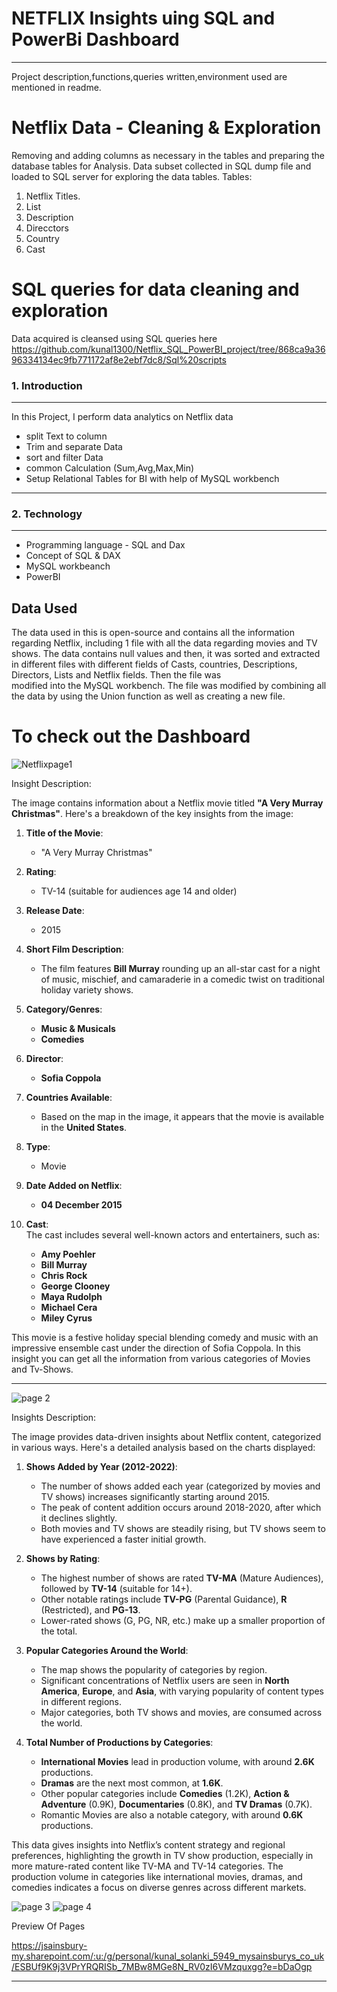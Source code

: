# NETFLIX Insights uing SQL and PowerBi Dashboard 
_________________________________________________________________________________________
Project description,functions,queries written,environment used are mentioned in readme.

# Netflix Data - Cleaning & Exploration
Removing and adding columns as necessary in the tables and preparing the database tables for Analysis. Data subset collected in SQL dump file and loaded to SQL server for exploring the data tables. Tables:
1. Netflix Titles.
2. List
3. Description
4. Direcctors
5. Country
6. Cast

# SQL queries for data cleaning and exploration
Data acquired is cleansed using SQL queries here 
https://github.com/kunal1300/Netflix_SQL_PowerBI_project/tree/868ca9a3696334134ec9fb771172af8e2ebf7dc8/Sql%20scripts






















### 1. Introduction 
_______________________________________________________

In this Project, I perform data analytics on Netflix data 

   - split Text to column 
   - Trim and separate Data
   - sort and filter Data
   - common Calculation (Sum,Avg,Max,Min)
   - Setup Relational Tables for BI with help of MySQL workbench
_____________________________________________________________________________________________________________

### 2. Technology 
________________________________________________________________
 - Programming language - SQL and Dax
 - Concept of SQL & DAX
 - MySQL workbeanch
 - PowerBI


## Data Used
The data used in this is open-source and contains all the information regarding Netflix, including 1 file with all the data regarding movies and TV shows. The data contains null values and then, it was sorted and extracted in different files with different fields of Casts, countries, Descriptions, Directors, Lists and Netflix fields. Then the file was  
modified into the MySQL workbench. The file was modified by combining all the data by using the Union function as well as creating a new file.


# To check out the Dashboard

![Netflixpage1](https://github.com/user-attachments/assets/f12de33b-001c-438d-aa89-7b62a49551ea)

Insight Description:

The image contains information about a Netflix movie titled **"A Very Murray Christmas"**. Here's a breakdown of the key insights from the image:

1. **Title of the Movie**:  
   - "A Very Murray Christmas"

2. **Rating**:  
   - TV-14 (suitable for audiences age 14 and older)

3. **Release Date**:  
   - 2015

4. **Short Film Description**:  
   - The film features **Bill Murray** rounding up an all-star cast for a night of music, mischief, and camaraderie in a comedic twist on traditional holiday variety shows.

5. **Category/Genres**:  
   - **Music & Musicals**
   - **Comedies**

6. **Director**:  
   - **Sofia Coppola**

7. **Countries Available**:  
   - Based on the map in the image, it appears that the movie is available in the **United States**.

8. **Type**:  
   - Movie

9. **Date Added on Netflix**:  
   - **04 December 2015**

10. **Cast**:  
    The cast includes several well-known actors and entertainers, such as:
    - **Amy Poehler**
    - **Bill Murray**
    - **Chris Rock**
    - **George Clooney**
    - **Maya Rudolph**
    - **Michael Cera**
    - **Miley Cyrus**

This movie is a festive holiday special blending comedy and music with an impressive ensemble cast under the direction of Sofia Coppola. In this insight you can get all the information from various categories of Movies and Tv-Shows.

__________________________________________________________________________________________________________________________________
![page 2](https://github.com/user-attachments/assets/e018d373-0edb-4052-81c1-d41b2a5f8153)

Insights Description:

The image provides data-driven insights about Netflix content, categorized in various ways. Here's a detailed analysis based on the charts displayed:

1. **Shows Added by Year (2012-2022)**:
   - The number of shows added each year (categorized by movies and TV shows) increases significantly starting around 2015.
   - The peak of content addition occurs around 2018-2020, after which it declines slightly.
   - Both movies and TV shows are steadily rising, but TV shows seem to have experienced a faster initial growth.

2. **Shows by Rating**:
   - The highest number of shows are rated **TV-MA** (Mature Audiences), followed by **TV-14** (suitable for 14+).
   - Other notable ratings include **TV-PG** (Parental Guidance), **R** (Restricted), and **PG-13**.
   - Lower-rated shows (G, PG, NR, etc.) make up a smaller proportion of the total.

3. **Popular Categories Around the World**:
   - The map shows the popularity of categories by region.
   - Significant concentrations of Netflix users are seen in **North America**, **Europe**, and **Asia**, with varying popularity of content types in different regions.
   - Major categories, both TV shows and movies, are consumed across the world.

4. **Total Number of Productions by Categories**:
   - **International Movies** lead in production volume, with around **2.6K** productions.
   - **Dramas** are the next most common, at **1.6K**.
   - Other popular categories include **Comedies** (1.2K), **Action & Adventure** (0.9K), **Documentaries** (0.8K), and **TV Dramas** (0.7K).
   - Romantic Movies are also a notable category, with around **0.6K** productions.

This data gives insights into Netflix’s content strategy and regional preferences, highlighting the growth in TV show production, especially in more mature-rated content like TV-MA and TV-14 categories. The production volume in categories like international movies, dramas, and comedies indicates a focus on diverse genres across different markets.


![page 3](https://github.com/user-attachments/assets/bca320fa-4437-404b-bde8-d202ad385297)
![page 4](https://github.com/user-attachments/assets/26baf137-9729-48cb-b773-45fe1b00edb7)

Preview Of Pages

https://jsainsbury-my.sharepoint.com/:u:/g/personal/kunal_solanki_5949_mysainsburys_co_uk/ESBUf9K9j3VPrYRQRISb_7MBw8MGe8N_RV0zI6VMzquxgg?e=bDaOgp

_____________________________________________________________________________________________________________________________





